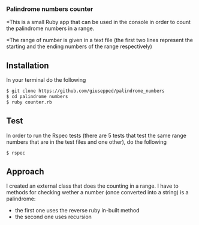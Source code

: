 ### Palindrome numbers counter

*This is a small Ruby app that can be used in the console in order to count the palindrome numbers in a range.

*The range of number is given in a text file (the first two lines represent the starting and the ending numbers of the range respectively)

## Installation

In your terminal do the following

```bash
$ git clone https://github.com/giusepped/palindrome_numbers
$ cd palindrome numbers
$ ruby counter.rb
```

## Test

In order to run the Rspec tests (there are 5 tests that test the same range numbers that are in the test files and one other), do the following

```bash
$ rspec
```

## Approach

I created an external class that does the counting in a range. I have to methods for checking wether a number (once converted into a string) is a palindrome:
* the first one uses the reverse ruby in-built method
* the second one uses recursion


